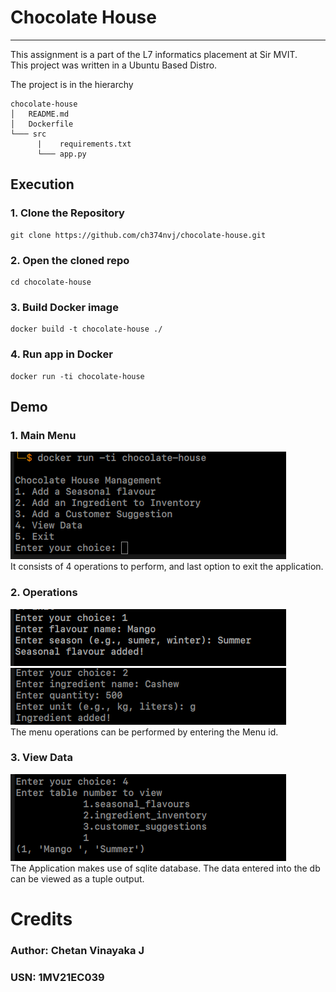 # Chocolate House
---
This assignment is a part of the L7 informatics placement at Sir MVIT. <br>
This project was written in a Ubuntu Based Distro. <br>

The project is in the hierarchy 
```
chocolate-house
│   README.md
│   Dockerfile
└─── src
      |    requirements.txt
      └─── app.py
```

## Execution
### 1. Clone the Repository
	git clone https://github.com/ch374nvj/chocolate-house.git
### 2. Open the cloned repo
	cd chocolate-house
### 3. Build Docker image
	docker build -t chocolate-house ./
### 4. Run app in Docker
	docker run -ti chocolate-house

## Demo
### 1. Main Menu
![Main Menu](images/main_menu.png) <br>
It consists of 4 operations to perform, and last option to exit the application.

### 2. Operations
![Add Seasonal Flavour](images/seasonal_flavour.png) <br>
![Add Ingredient to inventory](images/ingredient.png) <br>
The menu operations can be performed by entering the Menu id.

### 3. View Data
![View Data](images/view_data.png) <br>
The Application makes use of sqlite database. The data entered into the db can be viewed as a tuple output.

# Credits
### Author: Chetan Vinayaka J
### USN:    1MV21EC039
